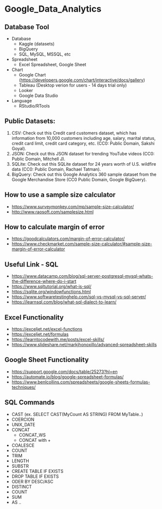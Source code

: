 # Google_Data_Analytics

## Database Tool
- Database
  - Kaggle (datasets)
  - BigQuery
  - SQL, MySQL, MSSQL, etc
- Spreadsheet
  - Excel Spreadsheet, Google Sheet
- Chart
  - Google Chart (https://developers.google.com/chart/interactive/docs/gallery)
  - Tableau (Desktop verion for users - 14 days trial only) 
  - Looker
  - Google Data Studio
- Language
  - RStudio/RTools

## Public Datasets: 
1. CSV: Check out this Credit card customers dataset, which has information from 10,000 customers including age, salary, marital status, credit card limit, credit card category, etc. (CC0: Public Domain, Sakshi Goyal). 
2. JSON: Check out this JSON dataset for trending YouTube videos (CC0: Public Domain, Mitchell J).
3. SQLite: Check out this SQLite dataset for 24 years worth of U.S. wildfire data (CC0: Public Domain, Rachael Tatman).
4. BigQuery: Check out this Google Analytics 360 sample dataset from the Google Merchandise Store (CC0 Public Domain, Google BigQuery).

## How to use a sample size calculator
- https://www.surveymonkey.com/mp/sample-size-calculator/
- http://www.raosoft.com/samplesize.html

## How to calculate margin of error
- https://goodcalculators.com/margin-of-error-calculator/
- https://www.checkmarket.com/sample-size-calculator/#sample-size-margin-of-error-calculator

## Useful Link - SQL
- https://www.datacamp.com/blog/sql-server-postgresql-mysql-whats-the-difference-where-do-i-start
- https://www.sqltutorial.org/what-is-sql/
- https://sqlite.org/windowfunctions.html
- https://www.softwaretestinghelp.com/sql-vs-mysql-vs-sql-server/
- https://learnsql.com/blog/what-sql-dialect-to-learn/

## Excel Functionality
- https://exceljet.net/excel-functions
- https://exceljet.net/formulas
- https://learntocodewith.me/posts/excel-skills/
- https://www.slideshare.net/markjhonoxillo/advanced-spreadsheet-skills

## Google Sheet Functionality
- https://support.google.com/docs/table/25273?hl=en
- https://automate.io/blog/google-spreadsheet-formulas/
- https://www.benlcollins.com/spreadsheets/google-sheets-formulas-techniques/

## SQL Commands
- CAST (ex. SELECT CAST(MyCount AS STRING) FROM MyTable..)
- COERCION 
- UNIX_DATE
- CONCAT
  - CONCAT_WS
  - CONCAT with +
- COALESCE
- COUNT
- TRIM
- LENGTH
- SUBSTR
- CREATE TABLE IF EXISTS
- DROP TABLE IF EXISTS
- ODER BY DESC/ASC
- DISTINCT
- COUNT 
- SUM
- AS .. 

